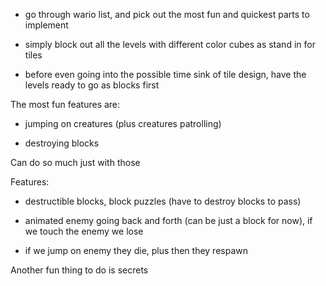 
- go through wario list, and pick out the most fun and quickest parts to implement

- simply block out all the levels with different color cubes as stand in for tiles

- before even going into the possible time sink of tile design, have the levels ready to go as blocks first


The most fun features are:

- jumping on creatures (plus creatures patrolling)

- destroying blocks


Can do so much just with those 



Features:

- destructible blocks, block puzzles (have to destroy blocks to pass)

- animated enemy going back and forth (can be just a block for now), if we touch the enemy we lose

- if we jump on enemy they die, plus then they respawn


Another fun thing to do is secrets


